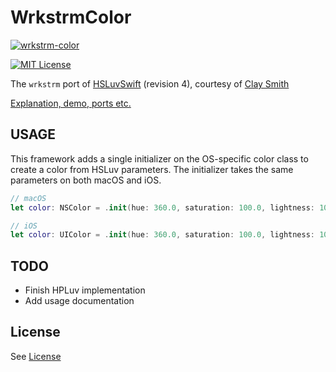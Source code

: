 # WrkstrmColor

[![wrkstrm-color](https://github.com/wrkstrm/WrkstrmColors/actions/workflows/wrkstrm-color-build.yml/badge.svg)](https://github.com/wrkstrm/WrkstrmColors/actions/workflows/wrkstrm-color-build.yml)

[![MIT License](https://img.shields.io/badge/license-MIT%20License-blue.svg)](LICENSE)

The `wrkstrm` port of [HSLuvSwift](http://www.hsluv.org) (revision 4), courtesy of [Clay Smith](https://github.com/stphnclysmth)

[Explanation, demo, ports etc.](http://www.hsluv.org)

## USAGE

This framework adds a single initializer on the OS-specific color class to create a color from HSLuv parameters. The initializer takes the same parameters on both macOS and iOS.

```swift
// macOS
let color: NSColor = .init(hue: 360.0, saturation: 100.0, lightness: 100.0, alpha: 1.0)

// iOS
let color: UIColor = .init(hue: 360.0, saturation: 100.0, lightness: 100.0, alpha: 1.0)
```

## TODO

- Finish HPLuv implementation
- Add usage documentation

## License

See [License](LICENSE)

